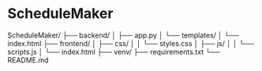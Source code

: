 # ScheduleMaker


ScheduleMaker/
├── backend/
│   ├── app.py
│   └── templates/
│       └── index.html
├── frontend/
│   ├── css/
│   │   └── styles.css
│   ├── js/
│   │   └── scripts.js
│   └── index.html
├── venv/
├── requirements.txt
└── README.md